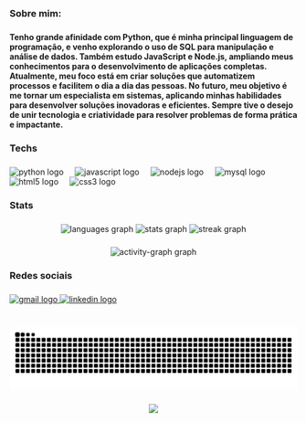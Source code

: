 <h2 align="left"></h2>

###

<h3 align="left">Sobre mim:</h3>

###

<h4 align="left">Tenho grande afinidade com Python, que é minha principal linguagem de programação, e venho explorando o uso de SQL para manipulação e análise de dados. Também estudo JavaScript e Node.js, ampliando meus conhecimentos para o desenvolvimento de aplicações completas. Atualmente, meu foco está em criar soluções que automatizem processos e facilitem o dia a dia das pessoas. No futuro, meu objetivo é me tornar um especialista em sistemas, aplicando minhas habilidades para desenvolver soluções inovadoras e eficientes. Sempre tive o desejo de unir tecnologia e criatividade para resolver problemas de forma prática e impactante.</h5>

###

<h3 align="left">Techs</h3>

###

<div align="left">
  <img src="https://cdn.jsdelivr.net/gh/devicons/devicon/icons/python/python-original.svg" height="30" alt="python logo"  />
  <img width="12" />
  <img src="https://cdn.jsdelivr.net/gh/devicons/devicon/icons/javascript/javascript-original.svg" height="30" alt="javascript logo"  />
  <img width="12" />
  <img src="https://cdn.jsdelivr.net/gh/devicons/devicon/icons/nodejs/nodejs-original.svg" height="30" alt="nodejs logo"  />
  <img width="12" />
  <img src="https://cdn.jsdelivr.net/gh/devicons/devicon/icons/mysql/mysql-original.svg" height="30" alt="mysql logo"  />
  <img width="12" />
  <img src="https://cdn.jsdelivr.net/gh/devicons/devicon/icons/html5/html5-original.svg" height="30" alt="html5 logo"  />
  <img width="12" />
  <img src="https://cdn.jsdelivr.net/gh/devicons/devicon/icons/css3/css3-original.svg" height="30" alt="css3 logo"  />
</div>

###

<h3 align="left">Stats</h3>

###

<div align="center">
  <img src="https://github-readme-stats.vercel.app/api/top-langs?username=napoleao1&locale=en&hide_title=false&layout=compact&card_width=320&langs_count=5&theme=dracula&hide_border=false" height="150" alt="languages graph"  />
  <img src="https://github-readme-stats.vercel.app/api?username=napoleao1&hide_title=false&hide_rank=false&show_icons=true&include_all_commits=true&count_private=true&disable_animations=false&theme=dracula&locale=en&hide_border=false" height="150" alt="stats graph"  />
  <img src="https://streak-stats.demolab.com?user=napoleao1&locale=en&mode=daily&theme=dracula&hide_border=false&border_radius=5" height="150" alt="streak graph"  />
</div>

###

<div align="center">
  <img src="https://github-readme-activity-graph.vercel.app/graph?username=napoleao1&radius=16&theme=react&area=true&order=5" height="300" alt="activity-graph graph"  />
</div>

###

<h3 align="left">Redes sociais</h3>

###

<div align="left">
  <a href="ernaninandoxd@gmail.com" target="_blank">
    <img src="https://img.shields.io/static/v1?message=Gmail&logo=gmail&label=&color=D14836&logoColor=white&labelColor=&style=for-the-badge" height="35" alt="gmail logo"  />
  </a>
  <a href="https://www.linkedin.com/in/ernaninapoleao/" target="_blank">
    <img src="https://img.shields.io/static/v1?message=LinkedIn&logo=linkedin&label=&color=0077B5&logoColor=white&labelColor=&style=for-the-badge" height="35" alt="linkedin logo"  />
  </a>
</div>

###

<br clear="both">

<img src="https://raw.githubusercontent.com/napoleao1/napoleao1/output/snake.svg" alt="Snake animation" />

###

<div align="center">
  <img src="https://profile-counter.glitch.me/napoleao1/count.svg?"  />
</div>

###
